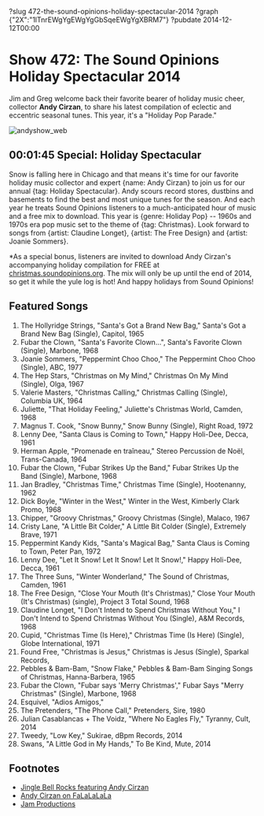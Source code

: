 ?slug 472-the-sound-opinions-holiday-spectacular-2014
?graph {"2X":"1lTnrEWgYgEWgYgGbSqeEWgYgXBRM7"}
?pubdate 2014-12-12T00:00

# Show 472: The Sound Opinions Holiday Spectacular 2014
Jim and Greg welcome back their favorite bearer of holiday music cheer, collector **Andy Cirzan**, to share his latest compilation of eclectic and eccentric seasonal tunes.  This year, it's a "Holiday Pop Parade."

![andyshow_web](https://static.soundopinions.org/images/2014/andyshow2_web.jpg)

## 00:01:45 Special: Holiday Spectacular
Snow is falling here in Chicago and that means it's time for our favorite holiday music collector and expert {name: Andy Cirzan} to join us for our annual {tag: Holiday Spectacular}. Andy scours record stores, dustbins and basements to find the best and most unique tunes for the season. And each year he treats Sound Opinions listeners to a much-anticipated hour of music and a free mix to download. This year is {genre: Holiday Pop} -- 1960s and 1970s era pop music set to the theme of {tag: Christmas}. Look forward to songs from {artist: Claudine Longet}, {artist: The Free Design} and {artist: Joanie Sommers}.

*As a special bonus, listeners are invited to download Andy Cirzan's accompanying holiday compilation for FREE at [christmas.soundopinions.org](http://christmas.soundopinions.org). The mix will only be up until the end of 2014, so get it while the yule log is hot! And happy holidays from Sound Opinions!


## Featured Songs

1. The Hollyridge Strings, "Santa's Got a Brand New Bag," Santa's Got a Brand New Bag (Single), Capitol, 1965
1. Fubar the Clown, "Santa's Favorite Clown...", Santa's Favorite Clown (Single), Marbone, 1968
1. Joanie Sommers, "Peppermint Choo Choo," The Peppermint Choo Choo (Single), ABC, 1977
1. The Hep Stars, "Christmas on My Mind," Christmas On My Mind (Single), Olga, 1967
1. Valerie Masters, "Christmas Calling," Christmas Calling (Single), Columbia UK, 1964
1. Juliette, "That Holiday Feeling," Juliette's Christmas World, Camden, 1968
1. Magnus T. Cook, "Snow Bunny," Snow Bunny (Single), Right Road, 1972
1. Lenny Dee, "Santa Claus is Coming to Town," Happy Holi-Dee, Decca, 1961 
1. Herman Apple, "Promenade en traîneau," Stereo Percussion de Noël, Trans-Canada, 1964
1. Fubar the Clown, "Fubar Strikes Up the Band," Fubar Strikes Up the Band (Single), Marbone, 1968 
1. Jan Bradley, "Christmas Time," Christmas Time (Single), Hootenanny, 1962
1. Dick Boyle, "Winter in the West," Winter in the West, Kimberly Clark Promo, 1968
1. Chipper, "Groovy Christmas," Groovy Christmas (Single), Malaco, 1967
1. Cristy Lane, "A Little Bit Colder," A Little Bit Colder (Single), Extremely Brave, 1971
1. Peppermint Kandy Kids, "Santa's Magical Bag," Santa Claus is Coming to Town, Peter Pan, 1972
1. Lenny Dee, "Let It Snow! Let It Snow! Let It Snow!," Happy Holi-Dee, Decca, 1961
1. The Three Suns, "Winter Wonderland," The Sound of Christmas, Camden, 1961
1. The Free Design, "Close Your Mouth (It's Christmas)," Close Your Mouth (It's Christmas) (single), 
Project 3 Total Sound, 1968
1. Claudine Longet, "I Don't Intend to Spend Christmas Without You," I Don't Intend to Spend Christmas Without You (Single), A&M Records, 1968
1. Cupid, "Christmas Time (Is Here)," Christmas Time (Is Here) (Single), Globe International, 1971
1. Found Free, "Christmas is Jesus," Christmas is Jesus (Single), Sparkal Records, 
1. Pebbles & Bam-Bam, "Snow Flake," Pebbles & Bam-Bam Singing Songs of Christmas, Hanna-Barbera, 1965
1. Fubar the Clown, "Fubar says 'Merry Christmas'," Fubar Says "Merry Christmas" (Single), Marbone, 1968
1. Esquivel, "Adios Amigos,"
1. The Pretenders, "The Phone Call," Pretenders, Sire, 1980 
1. Julian Casablancas + The Voidz, "Where No Eagles Fly," Tyranny, Cult, 2014 
1. Tweedy, "Low Key," Sukirae, dBpm Records, 2014 
1. Swans, "A Little God in My Hands," To Be Kind, Mute, 2014 

## Footnotes
- [Jingle Bell Rocks featuring Andy Cirzan](http://jinglebellrocks.com/character/andy-cirzan/)
- [Andy Cirzan on FaLaLaLaLa](http://www.falalalala.com/tag/andy-cirzan/)
- [Jam Productions](http://jamusa.com/about-jam/jam-productions-ltd/)
